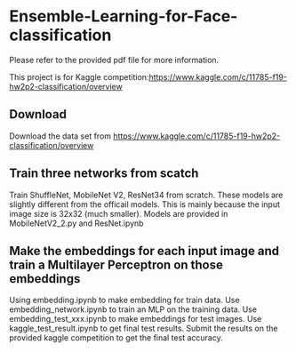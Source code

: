 # Ensemble-Learning-for-Face-classification
Please refer to the provided pdf file for more information.

This project is for Kaggle competition:https://www.kaggle.com/c/11785-f19-hw2p2-classification/overview

## Download
Download the data set from https://www.kaggle.com/c/11785-f19-hw2p2-classification/overview

## Train three networks from scatch
Train ShuffleNet, MobileNet V2, ResNet34 from scratch. These models are slightly different from the officail models. This is mainly because the input image size is 32x32 (much smaller). Models are provided in MobileNetV2_2.py and ResNet.ipynb

## Make the embeddings for each input image and train a Multilayer Perceptron on those embeddings
Using embedding.ipynb to make embedding for train data. Use embedding_network.ipynb to train an MLP on the training data. Use embedding_test_xxx.ipynb to make embeddings for test images. Use kaggle_test_result.ipynb to get final test results. Submit the results on the provided kaggle competition to get the final test accuracy.


